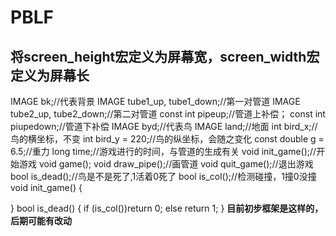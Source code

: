 # PBLF
## 将screen_height宏定义为屏幕宽，screen_width宏定义为屏幕长
IMAGE bk;//代表背景
IMAGE tube1_up, tube1_down;//第一对管道
IMAGE tube2_up, tube2_down;//第二对管道
const int pipeup;//管道上补偿；
const int piupedown;//管道下补偿
IMAGE byd;//代表鸟
IMAGE land;//地面
int bird_x;//鸟的横坐标，不变
int bird_y = 220;//鸟的纵坐标，会随之变化
const double g = 6.5;//重力
long time;//游戏进行的时间，与管道的生成有关
void init_game();//开始游戏
void game();
void draw_pipe();//画管道
void quit_game();//退出游戏
bool is_dead();//鸟是不是死了,1活着0死了
bool is_col();//检测碰撞，1撞0没撞
void init_game() {
	

}
bool is_dead() {
	if (is_col())return 0;
	else return 1;
}
**目前初步框架是这样的，后期可能有改动**
